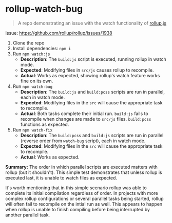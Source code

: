 # rollup-watch-bug

> A repo demonstrating an issue with the watch functionality of [rollup.js](https://rollupjs.org/)

Issue: https://github.com/rollup/rollup/issues/1938

1. Clone the repo
2. Install dependencies: `npm i`
3. Run `npm watch:js`
   - **Description**: The `build:js` script is executed, running rollup in watch mode.
   - **Expected**: Modifying files in `src/js` causes rollup to recompile.
   - **Actual**: Works as expected, showing rollup's watch feature works fine on its own.
4. Run `npm watch-bug`
   - **Description**: The `build:js` and `build:pcss` scripts are run in parallel, each in watch mode.
   - **Expected**: Modifying files in the `src` will cause the appropriate task to recompile.
   - **Actual**: Both tasks complete their initial run. `build:js` fails to recompile when changes are made to `src/js` files. `build:pcss` functions as expected.
5. Run `npm watch-fix`
   - **Description**: The `build:pcss` and `build:js` scripts are run in parallel (reverse order from `watch-bug` script), each in watch mode.
   - **Expected**: Modifying files in the `src` will cause the appropriate task to recompile.
   - **Actual**: Works as expected.

**Summary:** The order in which parallel scripts are executed matters with rollup (but it shouldn't). This simple test demonstrates that unless rollup is executed last, it is unable to watch files as expected.

It's worth mentioning that in this simple scenario rollup was able to complete its initial compilation regardless of order. In projects with more complex rollup configurations or several parallel tasks being started, rollup will often fail to recompile on the intial run as well. This appears to happen when rollup is unable to finish compiling before being interrupted by another parallel task.
